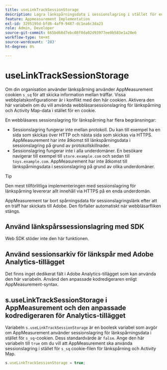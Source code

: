 ```yaml
---
title: useLinkTrackSessionStorage
description: Lagra länkspårningsdata i sessionslagring i stället för en cookie.
feature: Appmeasurement Implementation
exl-id: 3295195d-bfd6-4af9-9487-dc1ea6c3da23
role: Admin, Developer
source-git-commit: 665bd68d7ebc08f0da02d93977ee0b583e1a28e6
workflow-type: tm+mt
source-wordcount: '283'
ht-degree: 0%

---
```


# useLinkTrackSessionStorage

Om din organisation använder länkspårning använder AppMeasurement cookien `s_sq` för att skicka information mellan träffar. Vissa webbplatskonfigurationer är i konflikt med den här cookien. Aktivera den här variabeln om du vill använda webbläsarsessionslagring för länkspårning och Activity Map-data i stället för en cookie.

En webbläsares sessionslagring för länkspårning har flera begränsningar:

* Sessionslagring fungerar inte mellan protokoll. Du kan till exempel ha en sida som skickas över HTTP och nästa sida som skickas via HTTPS. AppMeasurement har inte åtkomst till länkspårningsdata i sessionslagring på grund av protokollskillnader.
* Sessionslagring fungerar inte i alla underdomäner. En besökare navigerar till exempel till `store.example.com` och sedan till `toys.example.com`. AppMeasurement har inte åtkomst till länkspårningsdata i sessionslagring på grund av olika underdomäner.

>[!TIP]
>
>Den mest tillförlitliga implementeringen med sessionslagring för länkspårning levererar allt innehåll via HTTPS på en enda underdomän.

AppMeasurement tar bort spårningsdata för sessionslagringslänk efter att en träff har skickats till Adobe. Den förfaller automatiskt när webbläsarfliken stängs.

## Använd länkspårssessionslagring med SDK

Web SDK stöder inte den här funktionen.

## Använd sessionsarkiv för länkspår med Adobe Analytics-tillägget

Det finns inget dedikerat fält i Adobe Analytics-tillägget som kan använda den här variabeln. Använd den anpassade kodredigeraren enligt AppMeasurement-syntax.

## s.useLinkTrackSessionStorage i AppMeasurement och den anpassade kodredigeraren för Analytics-tillägget

Variabeln `s.useLinkTrackSessionStorage` är en boolesk variabel som avgör om AppMeasurement använder sessionslagring för länkspårningsdata i stället för `s_sq`-cookien. Dess standardvärde är `false`. Ange den här variabeln till `true` om du vill att AppMeasurement ska använda sessionslagring i stället för `s_sq` cookie-filen för länkspårning och Activity Map.

```js
s.useLinkTrackSessionStorage = true;
```
